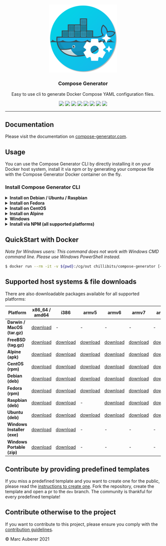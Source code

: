 <p align="center">
  <img alt="Compose Generator Logo" src="./docs/docs/static/avatar.png" height="220" />
  <h3 align="center">Compose Generator</h3>
  <p align="center">Easy to use cli to generate Docker Compose YAML configuration files.</p>
  <p align="center">
    <a target="_blank" href="https://github.com/compose-generator/compose-generator/releases/latest"><img src="https://img.shields.io/github/v/release/compose-generator/compose-generator?include_prereleases"></a>
    <a target="_blank" href="https://hub.docker.com/r/chillibits/compose-generator"><img src="https://img.shields.io/docker/pulls/chillibits/compose-generator"></a>
    <a target="_blank" href="./.github/workflows/ci.yml"><img src="https://github.com/compose-generator/compose-generator/workflows/Go%20CI/badge.svg"></a>
    <a target="_blank" href="./.github/workflows/codeql-analysis.yml"><img src="https://github.com/compose-generator/compose-generator/actions/workflows/codeql-analysis.yml/badge.svg"></a>
    <a target="_blank" href="https://goreportcard.com/report/github.com/compose-generator/compose-generator"><img src="https://goreportcard.com/badge/github.com/compose-generator/compose-generator"></a>
    <a href="https://codecov.io/gh/compose-generator/compose-generator"><img src="https://codecov.io/gh/compose-generator/compose-generator/branch/main/graph/badge.svg?token=r9pWf0GCXg"/></a>
    <a target="_blank" href="https://makeapullrequest.com"><img src="https://img.shields.io/badge/PRs-welcome-brightgreen.svg"></a>
    <a target="_blank" href="./LICENSE.md"><img src="https://img.shields.io/github/license/compose-generator/compose-generator"></a>
  </p>
</p>

---

## Documentation
Please visit the documentation on [compose-generator.com](https://www.compose-generator.com).

## Usage
You can use the Compose Generator CLI by directly installing it on your Docker host system, install it via npm or by generating your compose file with the Compose Generator Docker container on the fly.

### Install Compose Generator CLI
<details><summary><b>Install on Debian / Ubuntu / Raspbian</b></summary>
<p>

```sh
$ sudo apt-get update
$ sudo apt-get install apt-transport-https ca-certificates curl \
    gnupg-agent software-properties-common lsb-release
$ curl -fsSL https://repo.chillibits.com/artifactory/debian/gpg | \
    sudo apt-key add -
$ sudo add-apt-repository "deb https://repo.chillibits.com/artifactory/debian \
    $(lsb_release -cs) main"
$ sudo sudo apt-get update
$ sudo apt-get install compose-generator
```

</p>
</details>

<details><summary><b>Install on Fedora</b></summary>
<p>

```sh
$ sudo dnf -y install dnf-plugins-core
$ sudo dnf config-manager --add-repo \
    https://repo.chillibits.com/artifactory/rpm/chillibits.repo
$ sudo dnf install compose-generator
```

</p>
</details>

<details><summary><b>Install on CentOS</b></summary>
<p>

```sh
$ sudo yum install -y yum-utils
$ sudo yum-config-manager --add-repo \
    https://repo.chillibits.com/artifactory/rpm/chillibits.repo
$ sudo yum install compose-generator
```

</p>
</details>

<details><summary><b>Install on Alpine</b></summary>
<p>

```sh
$ apk update
$ sh -c "echo 'https://repo.chillibits.com/artifactory/alpine/$(cat \
    /etc/os-release | grep VERSION_ID | cut -d "=" -f2 | cut -d "." \
    -f1,2)/main'" >> /etc/apk/repositories
$ wget -O /etc/apk/keys/alpine.rsa.pub \
    https://repo.chillibits.com/artifactory/alpine/alpine.rsa.pub
$ apk add compose-generator
```
If there occure any errors on the last step, please try the following instead
```sh
$ apk add compose-generator --allow-untrusted
```

</p>
</details>

<details><summary><b>Windows</b></summary>
<p>

Compose Generator gets distributed for Windows via the new Windows package manager called [winget](https://github.com/microsoft/winget-cli). In the future, winget will be available for download in the Microsoft Store. Currently, the easiest way to install winget is, to download it manually from GitHub. Visit the [installation instruction](https://github.com/microsoft/winget-cli#installing-the-client) from Microsoft. <br>
As soon as the Windows package manager is installed on your Windows machine, you can open powershell and execute this installation command: <br>
```sh
$ winget install ChilliBits.ComposeGenerator
```
After installing Compose Generator, you should restart your powershell instance to make it reload the available commands.
    
</p>
</details>

<details><summary><b>Install via NPM (all supported platforms)</b></summary>
<p>

**Install**

If you haven't installed npm yet, please do so by following the [installation guide on nodejs.org](https://nodejs.org/en/download/).

Install Compose Generator by executing:
```sh
npm install -g @compose-generator/cli
```

**Update**

If you have Compose Generator already installed via NPM, you have to upgrade it by using this command:
```sh
npm update -g @compose-generator/cli
```

</p>
</details>

## QuickStart with Docker
*Note for Windows users: This command does not work with Windows CMD command line. Please use Windows PowerShell instead.*

```sh
$ docker run --rm -it -v ${pwd}:/cg/out chillibits/compose-generator [<command>]
```

## Supported host systems & file downloads
There are also downloadable packages available for all supported platforms:

| **Platform**                | **x86_64 / amd64**                                                                     | **i386**                                                                             | **armv5**                                                                              | **armv6**                                                                              | **armv7**                                                                              | **armv8**                                                                              | **arm64**                                                                              |
|-----------------------------|----------------------------------------------------------------------------------------|--------------------------------------------------------------------------------------|----------------------------------------------------------------------------------------|----------------------------------------------------------------------------------------|----------------------------------------------------------------------------------------|----------------------------------------------------------------------------------------|----------------------------------------------------------------------------------------|
| **Darwin / MacOS (tar.gz)** | [download](../../releases/download/0.8.0/compose-generator_0.8.0_darwin_amd64.tar.gz)  | -                                                                                    | -                                                                                      | -                                                                                      | -                                                                                      | -                                                                                      | -                                                                                      |
| **FreeBSD (tag.gz)**        | [download](../../releases/download/0.8.0/compose-generator_0.8.0_freebsd_amd64.tar.gz) | [download](../../releases/download/0.8.0/compose-generator_0.8.0_freebsd_386.tar.gz) | [download](../../releases/download/0.8.0/compose-generator_0.8.0_freebsd_armv5.tar.gz) | [download](../../releases/download/0.8.0/compose-generator_0.8.0_freebsd_armv6.tar.gz) | [download](../../releases/download/0.8.0/compose-generator_0.8.0_freebsd_armv7.tar.gz) | [download](../../releases/download/0.8.0/compose-generator_0.8.0_freebsd_armv8.tar.gz) | [download](../../releases/download/0.8.0/compose-generator_0.8.0_freebsd_arm64.tar.gz) |
| **Alpine (apk)**            | [download](../../releases/download/0.8.0/compose-generator_0.8.0_linux_amd64.apk)      | [download](../../releases/download/0.8.0/compose-generator_0.8.0_linux_386.apk)      | [download](../../releases/download/0.8.0/compose-generator_0.8.0_linux_armv5.apk)      | [download](../../releases/download/0.8.0/compose-generator_0.8.0_linux_armv6.apk)      | [download](../../releases/download/0.8.0/compose-generator_0.8.0_linux_armv7.apk)      | [download](../../releases/download/0.8.0/compose-generator_0.8.0_linux_armv8.apk)      | [download](../../releases/download/0.8.0/compose-generator_0.8.0_linux_arm64.apk)      |
| **CentOS (rpm)**            | [download](../../releases/download/0.8.0/compose-generator_0.8.0_linux_amd64.rpm)      | [download](../../releases/download/0.8.0/compose-generator_0.8.0_linux_386.rpm)      | [download](../../releases/download/0.8.0/compose-generator_0.8.0_linux_armv5.rpm)      | [download](../../releases/download/0.8.0/compose-generator_0.8.0_linux_armv6.rpm)      | [download](../../releases/download/0.8.0/compose-generator_0.8.0_linux_armv7.rpm)      | [download](../../releases/download/0.8.0/compose-generator_0.8.0_linux_armv8.rpm)      | [download](../../releases/download/0.8.0/compose-generator_0.8.0_linux_arm64.rpm)      |
| **Debian (deb)**            | [download](../../releases/download/0.8.0/compose-generator_0.8.0_linux_amd64.deb)      | [download](../../releases/download/0.8.0/compose-generator_0.8.0_linux_386.deb)      | [download](../../releases/download/0.8.0/compose-generator_0.8.0_linux_armv5.deb)      | [download](../../releases/download/0.8.0/compose-generator_0.8.0_linux_armv6.deb)      | [download](../../releases/download/0.8.0/compose-generator_0.8.0_linux_armv7.deb)      | [download](../../releases/download/0.8.0/compose-generator_0.8.0_linux_armv8.deb)      | [download](../../releases/download/0.8.0/compose-generator_0.8.0_linux_arm64.deb)      |
| **Fedora (rpm)**            | [download](../../releases/download/0.8.0/compose-generator_0.8.0_linux_amd64.rpm)      | [download](../../releases/download/0.8.0/compose-generator_0.8.0_linux_386.rpm)      | [download](../../releases/download/0.8.0/compose-generator_0.8.0_linux_armv5.rpm)      | [download](../../releases/download/0.8.0/compose-generator_0.8.0_linux_armv6.rpm)      | [download](../../releases/download/0.8.0/compose-generator_0.8.0_linux_armv7.rpm)      | [download](../../releases/download/0.8.0/compose-generator_0.8.0_linux_armv8.rpm)      | [download](../../releases/download/0.8.0/compose-generator_0.8.0_linux_arm64.rpm)      |
| **Raspbian (deb)**          | [download](../../releases/download/0.8.0/compose-generator_0.8.0_linux_amd64.deb)      | [download](../../releases/download/0.8.0/compose-generator_0.8.0_linux_386.deb)      | -                                                                                      | [download](../../releases/download/0.8.0/compose-generator_0.8.0_linux_armv6.deb)      | [download](../../releases/download/0.8.0/compose-generator_0.8.0_linux_armv7.deb)      | [download](../../releases/download/0.8.0/compose-generator_0.8.0_linux_armv8.deb)      | [download](../../releases/download/0.8.0/compose-generator_0.8.0_linux_arm64.deb)      |
| **Ubuntu (deb)**            | [download](../../releases/download/0.8.0/compose-generator_0.8.0_linux_amd64.deb)      | [download](../../releases/download/0.8.0/compose-generator_0.8.0_linux_386.deb)      | [download](../../releases/download/0.8.0/compose-generator_0.8.0_linux_armv5.deb)      | [download](../../releases/download/0.8.0/compose-generator_0.8.0_linux_armv6.deb)      | [download](../../releases/download/0.8.0/compose-generator_0.8.0_linux_armv7.deb)      | [download](../../releases/download/0.8.0/compose-generator_0.8.0_linux_armv8.deb)      | [download](../../releases/download/0.8.0/compose-generator_0.8.0_linux_arm64.deb)      |
| **Windows Installer (exe)** | [download](../../releases/download/0.8.0/ComposeGenerator_0.8.0_x64_Setup.exe)         | [download](../../releases/download/0.8.0/ComposeGenerator_0.8.0_x86_Setup.exe)       | -                                                                                      | -                                                                                      | -                                                                                      | -                                                                                      |
| **Windows Portable (zip)**  | [download](../../releases/download/0.8.0/compose-generator_0.8.0_windows_amd64.zip)    | [download](../../releases/download/0.8.0/compose-generator_0.8.0_windows_386.zip)    | -                                                                                      | -                                                                                      | -                                                                                      | -                                                                                      |

## Contribute by providing predefined templates
If you miss a predefined template and you want to create one for the public, please read the [instructions to create one](./predefined-services/README.md). Fork the repository, create the template and open a pr to the `dev` branch.
The community is thankful for every predefined template!

## Contribute otherwise to the project
If you want to contribute to this project, please ensure you comply with the [contribution guidelines](CONTRIBUTING.md).

© Marc Auberer 2021